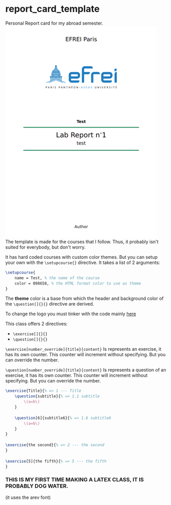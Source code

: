 # report_card_template

Personal Report card for my abroad semester.\
![](example.png)\
The template is made for the courses that I follow. Thus, it probably isn't suited for everybody, but don't worry.

It has hard coded courses with custom color themes. But you can setup your own with the `\setupcourse{}` directive. It takes a list of 2 arguments:
```latex
\setupcourse{
    name = Test, % the name of the course
    color = 098658, % the HTML format color to use as theme
}
```
The **theme** color is a base from which the header and background color of the `\question[]{}{}` directive are derived.

To change the logo you must tinker with the code mainly [here](./efrei_report_card.cls#L149)

This class offers 2 directives:
* `\exercise[]{}{}`
* `\question[]{}{}`


`\exercise[number_override]{title}{content}` Is represents an exercise, it has its own counter. This counter will increment without specifying. But you can override the number.

`\question[number_override]{title}{content}` Is represents a question of an exercise, it has its own counter. This counter will increment without specifying. But you can override the number.

```latex
\exercise{Title}{% => 1 --- Title
    \question{subtitle}{% => 1.1 subtitle
        \(a=b\)
    }

    \question[6]{subtitle6}{% => 1.6 subtitle6
        \(a=b\)
    }
}

\exercise{the second}{% => 2 --- the second
}

\exercise[5]{the fifth}{% => 5 --- the fifth
}
```

### THIS IS MY FIRST TIME MAKING A LATEX CLASS, IT IS PROBABLY DOG WATER. 
(it uses the arev font)
